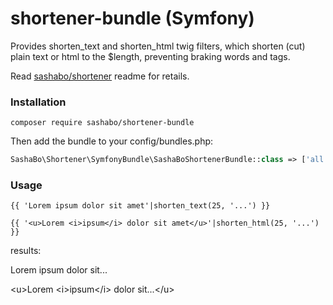 # shortener-bundle (Symfony)
Provides shorten_text and shorten_html twig filters, which shorten (cut) 
plain text or html to the $length, preventing braking words and tags.

Read [sashabo/shortener](https://packagist.org/packages/sashabo/shortener)
readme for retails.

### Installation

`composer require sashabo/shortener-bundle`

Then add the bundle to your config/bundles.php:

```php
SashaBo\Shortener\SymfonyBundle\SashaBoShortenerBundle::class => ['all' => true],
```

### Usage

`{{ 'Lorem ipsum dolor sit amet'|shorten_text(25, '...') }}`

`{{ '<u>Lorem <i>ipsum</i> dolor sit amet</u>'|shorten_html(25, '...') }}`

results:

Lorem ipsum dolor sit...

&lt;u&gt;Lorem &lt;i&gt;ipsum&lt;/i&gt; dolor sit...&lt;/u&gt;



